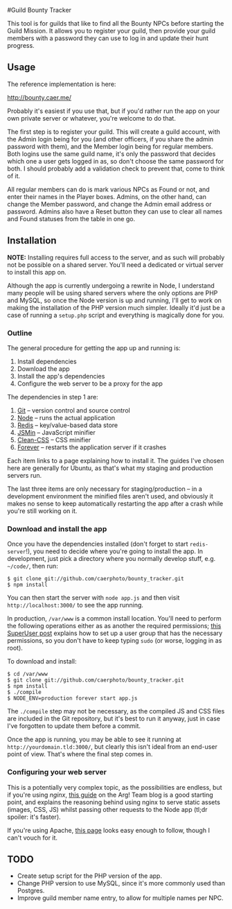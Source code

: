 #Guild Bounty Tracker

This tool is for guilds that like to find all the Bounty NPCs before starting
the Guild Mission. It allows you to register your guild, then provide your guild
members with a password they can use to log in and update their hunt progress.

## Usage

The reference implementation is here:

<http://bounty.caer.me/>

Probably it's easiest if you use that, but if you'd rather run the app on your
own private server or whatever, you're welcome to do that.

The first step is to register your guild. This will create a guild account, with
the Admin login being for you (and other officers, if you share the admin
password with them), and the Member login being for regular members. Both logins
use the same guild name, it's only the password that decides which one a user
gets logged in as, so don't choose the same password for both. I should probably
add a validation check to prevent that, come to think of it.

All regular members can do is mark various NPCs as Found or not, and enter their
names in the Player boxes. Admins, on the other hand, can change the Member
password, and change the Admin email address or password. Admins also have a
Reset button they can use to clear all names and Found statuses from the table
in one go.

## Installation

**NOTE:** Installing requires full access to the server, and as such will
probably not be possible on a shared server. You'll need a dedicated or virtual
server to install this app on.

Although the app is currently undergoing a rewrite in Node, I understand many
people will be using shared servers where the only options are PHP and MySQL, so
once the Node version is up and running, I'll get to work on making the
installation of the PHP version much simpler. Ideally it'd just be a case of
running a `setup.php` script and everything is magically done for you.

### Outline

The general procedure for getting the app up and running is:

1. Install dependencies
2. Download the app
3. Install the app's dependencies
4. Configure the web server to be a proxy for the app

The dependencies in step 1 are:

1. [Git] – version control and source control
2. [Node] – runs the actual application
3. [Redis] – key/value-based data store
4. [JSMin] – JavaScript minifier
5. [Clean-CSS] – CSS minifier
6. [Forever] – restarts the application server if it crashes

Each item links to a page explaining how to install it. The guides I've chosen
here are generally for Ubuntu, as that's what my staging and production servers
run.

The last three items are only necessary for staging/production – in a
development environment the minified files aren't used, and obviously it makes
no sense to keep automatically restarting the app after a crash while you're
still working on it.

[git]:http://git-scm.com/book/en/Getting-Started-Installing-Git
[node]:https://github.com/joyent/node/wiki/Installing-Node.js-via-package-manager
[redis]:http://redis.io/download
[jsmin]:http://realm3.com/articles/compiling_and_using_jsmin_on_ubuntu
[clean-css]:https://github.com/GoalSmashers/clean-css
[forever]:https://github.com/nodejitsu/forever

### Download and install the app

Once you have the dependencies installed (don't forget to start
`redis-server`!), you need to decide where you're going to install the app. In
development, just pick a directory where you normally develop stuff, e.g.
`~/code/`, then run:

    $ git clone git://github.com/caerphoto/bounty_tracker.git
    $ npm install

You can then start the server with `node app.js` and then visit
`http://localhost:3000/` to see the app running.

In production, `/var/www` is a common install location. You'll need to perform
the following operations either as as another the required permissions; [this
SuperUser post] explains how to set up a user group that has the necessary
permissions, so you don't have to keep typing `sudo` (or worse, logging in as
root).

To download and install:

    $ cd /var/www
    $ git clone git://github.com/caerphoto/bounty_tracker.git
    $ npm install
    $ ./compile
    $ NODE_ENV=production forever start app.js

The `./compile` step may not be necessary, as the compiled JS and CSS files are
included in the Git repository, but it's best to run it anyway, just in case
I've forgotten to update them before a commit.

Once the app is running, you may be able to see it running at
`http://yourdomain.tld:3000/`, but clearly this isn't ideal from an end-user
point of view. That's where the final step comes in.

[This SuperUser post]:http://superuser.com/questions/174343/unix-writing-permissions-for-two-users

### Configuring your web server

This is a potentially very complex topic, as the possibilities are endless, but
if you're using *nginx*, [this guide] on the Arg! Team blog is a good starting
point, and explains the reasoning behind using nginx to serve static assets
(images, CSS, JS) whilst passing other requests to the Node app (tl;dr spoiler:
it's faster).

If you're using Apache, [this page] looks easy enough to follow, though I can't
vouch for it.

[this guide]: http://blog.argteam.com/coding/hardening-node-js-for-production-part-2-using-nginx-to-avoid-node-js-load/
[this page]: http://thatextramile.be/blog/2012/01/hosting-a-node-js-site-through-apache

## TODO

* Create setup script for the PHP version of the app.
* Change PHP version to use MySQL, since it's more commonly used than Postgres.
* Improve guild member name entry, to allow for multiple names per NPC.

